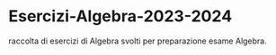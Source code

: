 # Esercizi-Algebra-2023-2024
raccolta di esercizi di Algebra svolti per preparazione esame Algebra.
